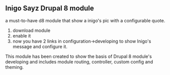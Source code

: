 ## Inigo Sayz Drupal 8 module ##

a must-to-have d8 module that show a inigo's pic with a configurable quote. 

1) download module
2) enable it
3) now you have 2 links in configuration->developing to show Inigo's message and configure it.

This module has been created to show the basis of Drupal 8 module's developing and includes module routing, controller, custom config and theming.
